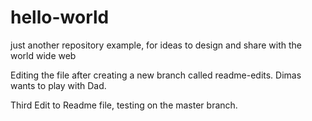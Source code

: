 # hello-world
just another repository example, for ideas to design and share with the world wide web

Editing the file after creating a new branch called readme-edits.
Dimas wants to play with Dad.

Third Edit to Readme file, testing on the master branch.
